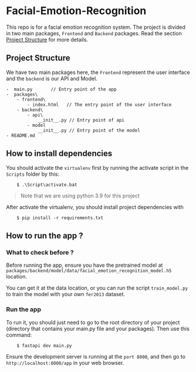 # Facial-Emotion-Recognition

This repo is for a facial emotion recognition system. The project is divided in two main packages, `Frontend` and `Backend` packages. Read the section [Project Structure](#project-structure) for more details.

## Project Structure
We have two main packages here, the `Frontend` represent the user interface and the `backend` is our API and Model.

```
-  main.py       // Entry point of the app
-  packages\
    - frontend\
        - index.html   // The entry point of the user interface 
    - backend\
        - api\
            __init__.py // Entry point of api 
        - model
            __init__.py // Entry point of the model
- README.md 
```

## How to install dependencies
You should activate the `virtualenv` first by running the activate script in the `Scripts` folder by this:
```
    $ .\Script\activate.bat
```
> Note that we are using python 3.9 for this project

After activate the virtualenv, you should install project dependencies with
```
    $ pip install -r requirements.txt
```

## How to run the app ?

### What to check before ?
Before running the app, ensure you have the pretrained model at `packages/backend/model/data/facial_emotion_recognition_model.h5` location.

You can get it at the data location, or you can run the script `train_model.py` to train the model with your own `fer2013` dataset.

### Run the app
To run it, you should just need to go to the root directory of your project (directory that contains your main.py file and your packages). Then use this command:

```
    $ fastapi dev main.py
```
Ensure the development server is running at the `port 8000`, and then go to `http://localhost:8000/app` in your web browser.